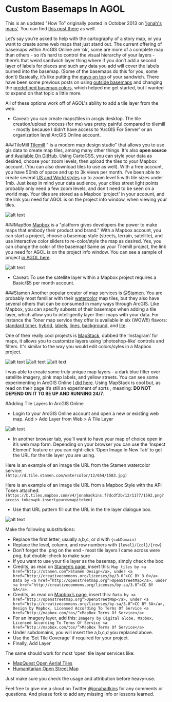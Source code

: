 Custom Basemaps In AGOL
=======================

This is an updated "How To" originally posted in October 2013 on ['jonah's maps'](http://jonahsmaps.Tumblr.Com/post/63650958094/customized-basemaps-and-layers-in-arcgis-online). You can find [this post there](http://jonahsmaps.tumblr.com/post/76965422066/this-is-an-updated-how-to-originally-posted-in) as well.

Let’s say you’re asked to help with the cartography of a story map, or you want to create some web maps that just stand out. The current offering of basemaps within ArcGIS Online are ‘ok’, some are more of a complete map than others - so it’s hard to control the visual hierarchy of your layers - there’s that weird sandwich layer thing where if you don’t add a second layer of labels for places and such any data you add will cover the labels burned into the basemap. (Some of the basemaps do this for you, some don’t) Basically, it’s like putting the [mayo on top](http://bit.ly/GOe8Yi) of your sandwich. There have been some previous posts on using [outside basemaps](http://blogs.esri.com/esri/arcgis/2013/04/01/using-stamen-and-mapbox-tilesets-as-basemaps-in-arcgis-com/) and changing the [predefined basemap colors](http://mappingcenter.esri.com/index.cfm?fa=ask.answers&q=2163), which helped me get started, but I wanted to expand on that topic a little more. 


All of these options work off of AGOL's ability to add a tile layer from the web.

+ Caveat: you can create maps/tiles in arcgis desktop. The tile creation/upload process (for me) was pretty painful compared to tilemill - mostly because I didn’t have access to ‘ArcGIS For Server’ or an organization level ArcGIS Online account.


###TileMill
[Tilemill](https://www.Mapbox.Com/tilemill/) " is a modern map design studio" that allows you to use gis data to create map tiles, among many other things. It's also **open source** and [Available On GitHub](https://github.Com/mapbox/tilemill). Using CartoCSS, you can style your data as desired, choose your zoom levels, then upload the tiles to your Mapbox account. (You can also download tiles to use as well). With a free account, you have 50mb of space and up to 3k views per month. I've been able to create several [US and World styles](https://a.Tiles.Mapbox.Com/v3/jonahadkins.H7hl0lm6/page.Html?Secure=1#2/45.0/14.1) up to zoom level 5 with tile sizes under 1mb. Just keep in mind your data audience, your cities street light points probably only need a few zoom levels, and don't need to be seen on a world map. Your tiles are stored as a Mapbox 'project' in your account, and the link you need for AGOL is on the project info window, when viewing your tiles.

![alt text](http://media.tumblr.com/5fc2231c7ee99caf27dd2564728bfce4/tumblr_inline_mugl2hpLxx1qb1e5d.jpg)

###MapBox
[Mapbox](https://www.mapbox.com/about/) is a "platform gives developers the power to make maps that embody their product and brand." With a Mapbox account, you can start a project, choose a basemap style (streets, terrain, satellite), and use interactive color sliders to re-color/style the map as desired. Yes, you can change the color of the basemap! Same as your Tilemill project, the link you need for AGOL is on the project info window. You can see a sample of project [in AGOL here](http://bit.ly/19dMb49).

![alt text](http://media.tumblr.com/da97e82614aaaf0f13e451e01f8e84cb/tumblr_inline_mugl36m1yd1qb1e5d.jpg)

+ Caveat: To use the satellite layer within a Mapbox project requires a Basic/$5 per month account.

###Stamen
Another popular creator of map services is [@Stamen](http://stamen.com/). You are probably most familiar with their [watercolor](http://maps.stamen.com/watercolor/embed#4/42.74/-81.97) map tiles, but they also have several others that can be consumed in many ways through ArcGIS. Like Mapbox, you can specify subsets of their basemaps when adding a tile layer, which allow you to intelligently layer their maps with your data. For instance the Toner map service they offer is available in six (WOW!!) flavors: [standard toner](http://maps.stamen.com/toner/#12/37.7706/-122.3782),  [hybrid](http://maps.stamen.com/toner-hybrid/),  [labels](http://maps.stamen.com/toner-labels/), [lines](http://maps.stamen.com/toner-lines/), [background](http://maps.stamen.com/toner-background/#12/37.7706/-122.3782), and [lite](http://maps.stamen.com/toner-lite/#12/37.7706/-122.3782).  

One of their really cool projects is [MapStack](http://stamen.com/whatwedo/mapstack), dubbed the ‘Instagram’ for maps, it allows you to customize layers using ‘photoshop-like’ controls and filters. It's similar to the way you would edit colors/syles in a Mapbox project.

![alt text](http://media.tumblr.com/5ad88b2756cc9fb6b3276dd349dc62f4/tumblr_inline_mugldlyeeB1qb1e5d.jpg)
![alt text](http://media.tumblr.com/628c529ec7e29939d9c343a6d3c6ddb2/tumblr_inline_mugldzM1lH1qb1e5d.jpg)
![alt text](http://media.tumblr.com/97b7fbb88c4d276578a00a507b8d08ae/tumblr_inline_mugleeLsvH1qb1e5d.jpg)

I was able to create some truly unique map layers - a dark blue filter over satellite imagery, pink map labels, and yellow streets. You can see some experimenting in ArcGIS Online [I did here](http://bit.ly/17kCNZw). Using MapStack is cool but, as read on their page it’s still an experiment of sorts , meaning: **DO NOT DEPEND ON IT TO BE UP AND RUNNING 24/7**.

#Adding Tile Layers In ArcGIS Online
+ Login to your ArcGIS Online account and open a new or existing web map. Add > Add Layer from Web > A Tile Layer

![alt text](http://media.tumblr.com/ecd93c17bb55aa1d5b2f5ec458e73dcd/tumblr_inline_muglf7diQF1qb1e5d.jpg)

+ In another browser tab, you’ll want to have your map of choice open in it’s web map form. Depending on your browser you can use the ‘Inspect Element’ feature or you can right-click ‘Open Image In New Tab’ to get the URL for the tile layer you are using.

Here is an example of an image tile URL from the Stamen watercolor service:  
`(http://d.tile.stamen.com/watercolor/12/654/1583.jpg)`  

Here is an example of an image tile URL from a Mapbox Style with the API Token attached:
`(https://b.tiles.mapbox.com/v4/jonahadkins.f7dcdf2b/12/1177/1592.png?access_token=pk.insertyourownapitoken)`  

+ Use that URL pattern fill out the URL in the tile layer dialogue box.

![alt text](http://media.tumblr.com/e909b96320e7e51c5f1d46450c809fc5/tumblr_inline_muglgcXiG61qb1e5d.jpg)

Make the following substitutions:
+ Replace the first letter, usually a,b,c, or d with `{subDomain)`
+ Replace the level, column, and row numbers with `{level}/{col}/{row}`
+ Don’t forget the .png on the end - most tile layers I came across were png, but double-check to make sure
+ If you want to use your tile layer as the basemap, simply check the box
+ Credits, as read on [Stamen’s page](http://maps.stamen.com/), insert this:
      `Map tiles by <a href=”http://stamen.com”>Stamen Design</a>, under <a href=”http://creativecommons.org/licenses/by/3.0”>CC BY 3.0</a>. Data by <a href=”http://openstreetmap.org”>OpenStreetMap</a>, under <a href=”http://creativecommons.org/licenses/by-sa/3.0”>CC BY SA</a>.`
+ Credits, as read on [Mapbox’s page](https://www.mapbox.com/help/#attribution), insert this:
      `Data by <a href=”http://openstreetmap.org”>OpenStreetMap</a>, under <a href=”http://creativecommons.org/licenses/by-sa/3.0”>CC BY SA</a>, Design by Mapbox, Licensed According To Terms Of Service <a href=”http://mapbox.com/tos/”>MapBox Terms Of Service</a>`
+ For an imagery layer, add this:
      `Imagery by Digital Globe, Mapbox, Licensed According To Terms Of Service <a href=”http://mapbox.com/tos/”>MapBox Terms Of Service</a>`
+ Under subdomains, you will insert the a,b,c,d you replaced above.
+ Use the ‘Set Tile Coverage’ if required for your project.
+ Finally, Add Layer

The same should work for most ‘open’ tile layer services like:
+ [MapQuest Open Aerial Tiles](http://bit.ly/19oRKyp)
+ [Humanitarian Open Street Map](http://bit.ly/19oWcxa)

Just make sure you check the usage and attribution before heavy-use.

Feel free to give me a shout on Twitter [@jonahadkins](http://twitter.com/jonahadkins) for any comments or questions. And please fork to add any missing info or lessons learned.
